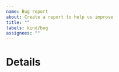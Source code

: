 ```yaml
---
name: Bug report
about: Create a report to help us improve
title: ""
labels: kind/bug
assignees: ""
---
```


# Details

<!-- Note: This should be a clear and concise description of what the bug is. -->
